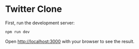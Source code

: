 # Twitter Clone

First, run the development server:

```bash
npm run dev
```

Open [http://localhost:3000](http://localhost:3000) with your browser to see the result.
